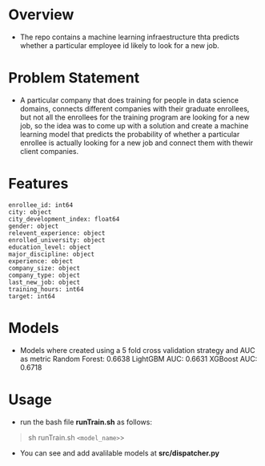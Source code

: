 # Overview
- The repo contains a machine learning infraestructure thta predicts whether a particular employee id likely to look for a new job. 

# Problem Statement
- A particular company that does training for people in data science domains, connects different companies with their graduate enrollees, but not all the enrollees for the training program are looking for a new job, so the idea was to come up with a solution and create a machine learning model that predicts the probability of whether a particular enrollee is actually looking for a new job and connect them with thewir client companies.

# Features

    enrollee_id: int64
    city: object
    city_development_index: float64
    gender: object
    relevent_experience: object
    enrolled_university: object
    education_level: object
    major_discipline: object
    experience: object
    company_size: object
    company_type: object
    last_new_job: object
    training_hours: int64
    target: int64 


# Models
- Models where created using a 5 fold cross validation strategy and AUC as metric
Random Forest: 0.6638
LightGBM AUC: 0.6631
XGBoost AUC: 0.6718

# Usage 
- run the bash file **runTrain.sh** as follows:
> sh runTrain.sh  `<model_name>`>

- You can see and add avalilable models at **src/dispatcher.py**